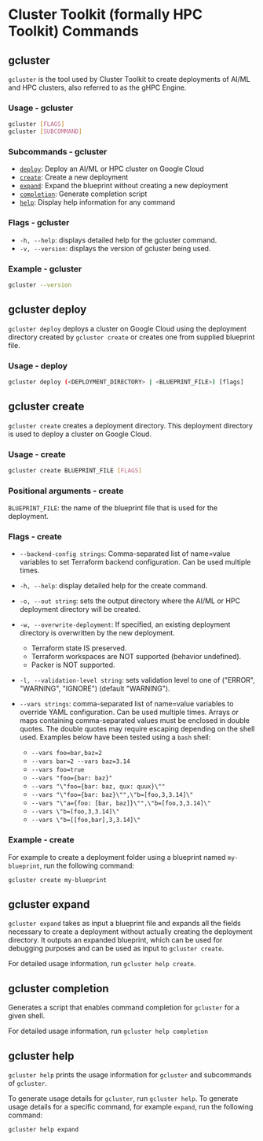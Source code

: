 # Cluster Toolkit (formally HPC Toolkit) Commands

## gcluster

`gcluster` is the tool used by Cluster Toolkit to create deployments of AI/ML and HPC
clusters, also referred to as the gHPC Engine.

### Usage - gcluster

```bash
gcluster [FLAGS]
gcluster [SUBCOMMAND]
```

### Subcommands - gcluster

* [`deploy`](#gcluster-deploy): Deploy an AI/ML or HPC cluster on Google Cloud
* [`create`](#gcluster-create): Create a new deployment
* [`expand`](#gcluster-expand): Expand the blueprint without creating a new deployment
* [`completion`](#gcluster-completion): Generate completion script
* [`help`](#gcluster-help): Display help information for any command

### Flags - gcluster

* `-h, --help`: displays detailed help for the gcluster command.
* `-v, --version`: displays the version of gcluster being used.

### Example - gcluster

```bash
gcluster --version
```

## gcluster deploy

`gcluster deploy` deploys a cluster on Google Cloud using the deployment directory created by `gcluster create` or creates one from supplied blueprint file.

### Usage - deploy

```bash
gcluster deploy (<DEPLOYMENT_DIRECTORY> | <BLUEPRINT_FILE>) [flags]
```

## gcluster create

`gcluster create` creates a deployment directory. This deployment directory is used to deploy a cluster on Google Cloud.

### Usage - create

```sh
gcluster create BLUEPRINT_FILE [FLAGS]
```

### Positional arguments - create

`BLUEPRINT_FILE`: the name of the blueprint file that is used for the deployment.

### Flags - create

* `--backend-config strings`: Comma-separated list of name=value variables to set Terraform backend configuration. Can be used multiple times.
* `-h, --help`: display detailed help for the create command.
* `-o, --out string`: sets the output directory where the AI/ML or HPC deployment directory will be created.
* `-w, --overwrite-deployment`: If specified, an existing deployment directory is overwritten by the new deployment.

  * Terraform state IS preserved.
  * Terraform workspaces are NOT supported (behavior undefined).
  * Packer is NOT supported.

* `-l, --validation-level string`: sets validation level to one of ("ERROR", "WARNING", "IGNORE") (default "WARNING").
* `--vars strings`: comma-separated list of name=value variables to override YAML configuration. Can be used multiple times. Arrays or maps containing comma-separated values must be enclosed in double quotes. The double quotes may require escaping depending on the shell used. Examples below have been tested using a `bash` shell:

  * `--vars foo=bar,baz=2`
  * `--vars bar=2 --vars baz=3.14`
  * `--vars foo=true`
  * `--vars "foo={bar: baz}"`
  * `--vars "\"foo={bar: baz, qux: quux}\""`
  * `--vars "\"foo={bar: baz}\"",\"b=[foo,3,3.14]\"`
  * `--vars "\"a={foo: [bar, baz]}\"",\"b=[foo,3,3.14]\"`
  * `--vars \"b=[foo,3,3.14]\"`
  * `--vars \"b=[[foo,bar],3,3.14]\"`

### Example - create

For example to create a deployment folder using a blueprint named `my-blueprint`,
run the following command:

```bash
gcluster create my-blueprint
```

## gcluster expand

`gcluster expand` takes as input a blueprint file and expands all the fields
necessary to create a deployment without actually creating the deployment
directory. It outputs an expanded blueprint, which can be used for debugging
purposes and can be used as input to `gcluster create`.

For detailed usage information, run `gcluster help create`.

## gcluster completion
Generates a script that enables command completion for `gcluster` for a given shell.

For detailed usage information, run `gcluster help completion`

## gcluster help
`gcluster help` prints the usage information for `gcluster` and subcommands of `gcluster`.

To generate usage details for `gcluster`, run `gcluster help`. To generate usage
details for a specific command, for example `expand`, run the following command:

```bash
gcluster help expand
```
